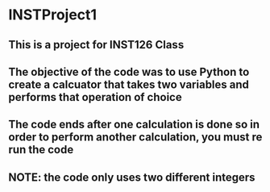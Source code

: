 # INSTProject1
## This is a project for INST126 Class
## The objective of the code was to use Python to create a calcuator that takes two variables and performs that operation of choice
## The code ends after one calculation is done so in order to perform another calculation, you must re run the code
## NOTE: the code only uses two different integers

